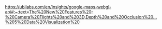 

https://ubilabs.com/en/insights/google-maps-webgl-api#:~:text=The%20New%20Features%20-%20Camera%20Flights%20and%203D,Depth%20and%20Occlusion%20...%205%20Data%20Visualization%20
